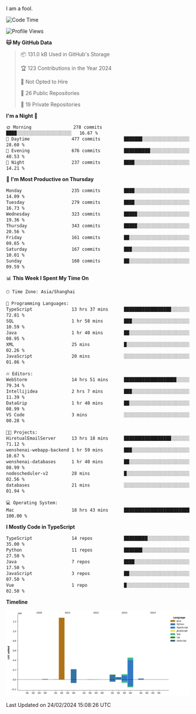 I am a fool.

<!--START_SECTION:waka-->
![Code Time](http://img.shields.io/badge/Code%20Time-1%2C215%20hrs%203%20mins-blue)

![Profile Views](http://img.shields.io/badge/Profile%20Views-0-blue)

**🐱 My GitHub Data** 

> 📦 131.0 kB Used in GitHub's Storage 
 > 
> 🏆 123 Contributions in the Year 2024
 > 
> 🚫 Not Opted to Hire
 > 
> 📜 26 Public Repositories 
 > 
> 🔑 19 Private Repositories 
 > 
**I'm a Night 🦉** 

```text
🌞 Morning                278 commits         ████░░░░░░░░░░░░░░░░░░░░░   16.67 % 
🌆 Daytime                477 commits         ███████░░░░░░░░░░░░░░░░░░   28.60 % 
🌃 Evening                676 commits         ██████████░░░░░░░░░░░░░░░   40.53 % 
🌙 Night                  237 commits         ████░░░░░░░░░░░░░░░░░░░░░   14.21 % 
```
📅 **I'm Most Productive on Thursday** 

```text
Monday                   235 commits         ████░░░░░░░░░░░░░░░░░░░░░   14.09 % 
Tuesday                  279 commits         ████░░░░░░░░░░░░░░░░░░░░░   16.73 % 
Wednesday                323 commits         █████░░░░░░░░░░░░░░░░░░░░   19.36 % 
Thursday                 343 commits         █████░░░░░░░░░░░░░░░░░░░░   20.56 % 
Friday                   161 commits         ██░░░░░░░░░░░░░░░░░░░░░░░   09.65 % 
Saturday                 167 commits         ███░░░░░░░░░░░░░░░░░░░░░░   10.01 % 
Sunday                   160 commits         ██░░░░░░░░░░░░░░░░░░░░░░░   09.59 % 
```


📊 **This Week I Spent My Time On** 

```text
🕑︎ Time Zone: Asia/Shanghai

💬 Programming Languages: 
TypeScript               13 hrs 37 mins      ██████████████████░░░░░░░   72.81 % 
SQL                      1 hr 58 mins        ███░░░░░░░░░░░░░░░░░░░░░░   10.59 % 
Java                     1 hr 40 mins        ██░░░░░░░░░░░░░░░░░░░░░░░   08.95 % 
XML                      25 mins             █░░░░░░░░░░░░░░░░░░░░░░░░   02.26 % 
JavaScript               20 mins             ░░░░░░░░░░░░░░░░░░░░░░░░░   01.86 % 

🔥 Editors: 
WebStorm                 14 hrs 51 mins      ████████████████████░░░░░   79.34 % 
Intellijidea             2 hrs 7 mins        ███░░░░░░░░░░░░░░░░░░░░░░   11.39 % 
DataGrip                 1 hr 40 mins        ██░░░░░░░░░░░░░░░░░░░░░░░   08.99 % 
VS Code                  3 mins              ░░░░░░░░░░░░░░░░░░░░░░░░░   00.28 % 

🐱‍💻 Projects: 
HiretualEmailServer      13 hrs 18 mins      ██████████████████░░░░░░░   71.12 % 
wenshenai-webapp-backend 1 hr 59 mins        ███░░░░░░░░░░░░░░░░░░░░░░   10.67 % 
wenshenai-databases      1 hr 40 mins        ██░░░░░░░░░░░░░░░░░░░░░░░   08.99 % 
nodescheduler-v2         28 mins             █░░░░░░░░░░░░░░░░░░░░░░░░   02.56 % 
databases                21 mins             ░░░░░░░░░░░░░░░░░░░░░░░░░   01.94 % 

💻 Operating System: 
Mac                      18 hrs 43 mins      █████████████████████████   100.00 % 
```

**I Mostly Code in TypeScript** 

```text
TypeScript               14 repos            █████████░░░░░░░░░░░░░░░░   35.00 % 
Python                   11 repos            ███████░░░░░░░░░░░░░░░░░░   27.50 % 
Java                     7 repos             ████░░░░░░░░░░░░░░░░░░░░░   17.50 % 
JavaScript               3 repos             ██░░░░░░░░░░░░░░░░░░░░░░░   07.50 % 
Vue                      1 repo              █░░░░░░░░░░░░░░░░░░░░░░░░   02.50 % 
```



**Timeline**

![Lines of Code chart](https://raw.githubusercontent.com/VeejaLiu/VeejaLiu/master/assets/bar_graph.png)


 Last Updated on 24/02/2024 15:08:26 UTC
<!--END_SECTION:waka-->

